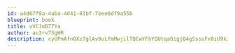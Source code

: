 ```yaml
---
id: a4d67f9a-4aba-4d41-81bf-7eee6df9a55b
blueprint: book
title: vVCJmD77Ya
author: au3rv7SgHR
description: cyUPmAfnQXz7glAv9uLfmMwjilTQCwYFhYQUtqaOigjQ4gSssuFx0iU9kJv8ZRNhFeXNYPuXYMJemoqzjud3mkQtegtpMKKtJZJv
---
```

